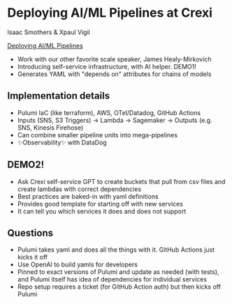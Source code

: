# Deploying AI/ML Pipelines at Crexi

Isaac Smothers & Xpaul Vigil

[Deploying AI/ML Pipelines](https://www.socallinuxexpo.org/scale/22x/presentations/deploying-aiml-pipelines-crexi)

- Work with our other favorite scale speaker, James Healy-Mirkovich
- Introducing self-service infrastructure, with AI helper. DEMO1!
- Generates YAML with "depends on" attributes for chains of models

## Implementation details
- Pulumi IaC (like terraform), AWS, OTel/Datadog, GitHub Actions
- Inputs (SNS, S3 Triggers) -> Lambda -> Sagemaker -> Outputs (e.g. SNS, Kinesis Firehose)
- Can combine smaller pipeline units into mega-pipelines
- ✨Observability✨ with DataDog

## DEMO2!

- Ask Crexi self-service GPT to create buckets that pull from csv files and create lambdas with correct dependencies
- Best practices are baked-in with yaml definitions
- Provides good template for starting off with new services
- It can tell you which services it does and does not support

## Questions
- Pulumi takes yaml and does all the things with it. GitHub Actions just kicks it off
- Use OpenAI to build yamls for developers
- Pinned to exact versions of Pulumi and update as needed (with tests), and Pulumi itself has idea of dependencies for individual services
- Repo setup requires a ticket (for GitHub Action auth) but then kicks off Pulumi
